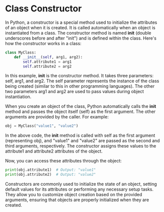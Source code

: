 # Class Constructor
In Python, a constructor is a special method used to initialize the attributes of an object when it is created. It is called automatically when an object is instantiated from a class. The constructor method is named __init__ (double underscores before and after "init") and is defined within the class. Here's how the constructor works in a class:

```python
class MyClass:
    def __init__(self, arg1, arg2):
        self.attribute1 = arg1
        self.attribute2 = arg2
```

In this example, __init__ is the constructor method. It takes three parameters: self, arg1, and arg2. The self parameter represents the instance of the class being created (similar to this in other programming languages). The other two parameters arg1 and arg2 are used to pass values during object instantiation.

When you create an object of the class, Python automatically calls the __init__ method and passes the object itself (self) as the first argument. The other arguments are provided by the caller. For example:

```python
obj = MyClass("value1", "value2")
```

In the above code, the __init__ method is called with self as the first argument (representing obj), and "value1" and "value2" are passed as the second and third arguments, respectively. The constructor assigns these values to the attribute1 and attribute2 attributes of the object.

Now, you can access these attributes through the object:

```python
print(obj.attribute1)  # Output: "value1"
print(obj.attribute2)  # Output: "value2"
```

Constructors are commonly used to initialize the state of an object, setting default values for its attributes or performing any necessary setup tasks. They allow you to customize object creation based on the provided arguments, ensuring that objects are properly initialized when they are created.
